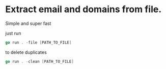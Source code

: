 # Extract email and domains from file.

Simple and super fast

just run

```go
go run . -file [PATH_TO_FILE]
```

to delete duplicates

```go
go run . -clean [PATH_TO_FILE]
```

